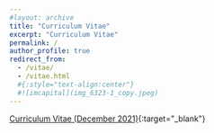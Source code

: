 ```yaml
---
#layout: archive
title: "Curriculum Vitae"
excerpt: "Curriculum Vitae"
permalink: /
author_profile: true
redirect_from: 
  - /vitae/
  - /vitae.html
  #{:style="text-align:center"}
  #![imcapital](img_6323-1_copy.jpeg)
---
```


[Curriculum Vitae (December 2021)](https://www.dropbox.com/s/l5zfratdkfuxedx/Vitae%202022.pdf?dl=0){:target="_blank"}



